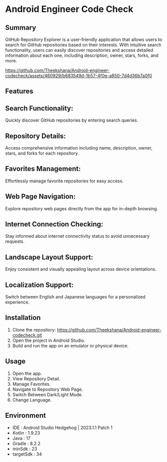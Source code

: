 # Android Engineer Code Check

## Summary

GitHub Repository Explorer is a user-friendly application that allows users to search for GitHub repositories based on their interests. With intuitive search functionality, users can easily discover repositories and access detailed information about each one, including description, owner, stars, forks, and more.

https://github.com/Theekshana/Android-engineer-codecheck/assets/460929/b683549d-1b57-4f0e-a850-7d4d36b7a0f0

## Features

## Search Functionality:
Quickly discover GitHub repositories by entering search queries.

## Repository Details:
Access comprehensive information including name, description, owner, stars, and forks for each repository.

## Favorites Management:
Effortlessly manage favorite repositories for easy access.

## Web Page Navigation:
Explore repository web pages directly from the app for in-depth browsing.

## Internet Connection Checking:
Stay informed about internet connectivity status to avoid unnecessary requests.

## Landscape Layout Support:
Enjoy consistent and visually appealing layout across device orientations.

## Localization Support:
Switch between English and Japanese languages for a personalized experience.

## Installation
1. Clone the repository: https://github.com/Theekshana/Android-engineer-codecheck.git
2. Open the project in Android Studio.
3. Build and run the app on an emulator or physical device.

## Usage
1. Open the app.
2. View Repository Detail.
3. Manage Favorites.
4. Navigate to Repository Web Page.
5. Switch Between Dark/Light Mode.
6. Change Language.

## Environment
- IDE : Android Studio Hedgehog | 2023.1.1 Patch 1
- Kotlin : 1.9.23
- Java : 17
- Gradle : 8.2.2
- minSdk : 23
- targetSdk : 34
